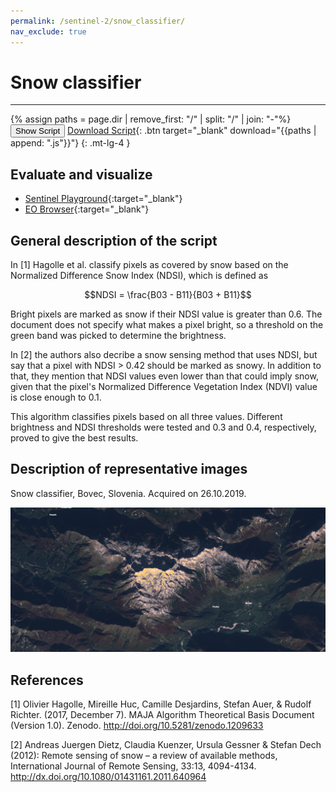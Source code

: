 ```yaml
---
permalink: /sentinel-2/snow_classifier/
nav_exclude: true
---
```


# Snow classifier
---


{% assign paths = page.dir | remove_first: "/" | split: "/" | join: "-"%}
<button class="btn btn-primary" id="toggle-script" onclick="toggleScript()">Show Script</button>
[Download Script](script.js){: .btn target="_blank" download="{{paths | append: ".js"}}"}
{: .mt-lg-4 }

<div id="script" style="display:none;"> 
{% highlight javascript %}
{% include_relative script.js %}
{% endhighlight %}
</div>

## Evaluate and visualize
 - [Sentinel Playground](https://apps.sentinel-hub.com/sentinel-playground/?source=S2&lat=41.9027835&lng=12.496365500000024&zoom=12&evalscripturl=https://raw.githubusercontent.com/sentinel-hub/customScripts/master/sentinel-2/snow_classifier/script.js){:target="_blank"}    
 - [EO Browser](https://apps.sentinel-hub.com/eo-browser/?lat=46.35647&lng=13.47542&zoom=13&time=2019-10-26&preset=CUSTOM&datasource=Sentinel-2%20L1C&layers=B01,B02,B03&evalscript=ICB2YXIgTkRTSSA9IChCMDMgLSBCMTEpIC8gKEIwMyArIEIxMSk7CnZhciBORFZJID0gKEIwOCAtIEIwNCkgLyAoQjA4ICsgQjA0KTsKdmFyIGdhaW4gPSAyLjU7CgpmdW5jdGlvbiBzaShhKSB7CiAgICByZXR1cm4gKGE%2BPTAuNCkgPyAxIDogKE1hdGguYWJzKE5EVkkgLSAwLjEpIDw9IDAuMDI1ID8gMSA6IDApOwp9CgpmdW5jdGlvbiBicihhKSB7CiAgICByZXR1cm4gYT4wLjM7Cn0KICAgCnZhciB2ID0gc2koTkRTSSkgJiYgYnIoQjAzKTsKCnJldHVybiAodj09MSkgPyBbMS4wLDAuOCwwLjRdIDogW0IwNCwgQjAzLCBCMDJdLm1hcChhID0%2BIGdhaW4gKiBhKTs%3D){:target="_blank"}   

## General description of the script

In [1] Hagolle et al. classify pixels as covered by snow based on the Normalized Difference Snow Index (NDSI), which is defined as 

$$NDSI = \frac{B03 - B11}{B03 + B11}$$

Bright pixels are marked as snow if  their NDSI value is greater than 0.6. The document does not specify what
 makes a pixel bright, so a threshold on the green band was picked to determine the brightness.
 
In [2] the authors also decribe a snow sensing method that uses NDSI, but say that a pixel with NDSI > 0.42 should be marked as snowy.
In addition to that, they mention that NDSI values even lower than that could imply snow, given that the pixel's Normalized 
Difference Vegetation Index (NDVI) value is close enough to 0.1.

This algorithm classifies pixels based on all three values. Different brightness and NDSI thresholds were tested and 0.3 and 0.4, respectively, proved to give the best results.

## Description of representative images

Snow classifier, Bovec, Slovenia. Acquired on 26.10.2019.

![snow classifier](fig/fig1.png)

## References
[1] Olivier Hagolle, Mireille Huc, Camille Desjardins, Stefan Auer, & Rudolf Richter. (2017, December 7). MAJA Algorithm Theoretical Basis Document (Version 1.0). Zenodo. http://doi.org/10.5281/zenodo.1209633

[2] Andreas Juergen Dietz, Claudia Kuenzer, Ursula Gessner & Stefan Dech (2012):
Remote sensing of snow – a review of available methods, International Journal of Remote Sensing,
33:13, 4094-4134. http://dx.doi.org/10.1080/01431161.2011.640964
